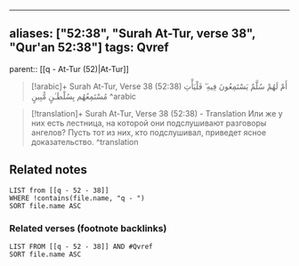 
---
aliases: ["52:38", "Surah At-Tur, verse 38", "Qur'an 52:38"]
tags: Qvref
---

parent:: [[q - At-Tur (52)|At-Tur]]

> [!arabic]+ Surah At-Tur, Verse 38 (52:38)
> <span class="quran-arabic">أَمْ لَهُمْ سُلَّمٌ يَسْتَمِعُونَ فِيهِ ۖ فَلْيَأْتِ مُسْتَمِعُهُم بِسُلْطَـٰنٍ مُّبِينٍ</span>
^arabic

> [!translation]+ Surah At-Tur, Verse 38 (52:38) - Translation
> Или же у них есть лестница, на которой они подслушивают разговоры ангелов? Пусть тот из них, кто подслушивал, приведет ясное доказательство.
^translation



## Related notes
```dataview
LIST from [[q - 52 - 38]]
WHERE !contains(file.name, "q - ")
SORT file.name ASC
```

### Related verses (footnote backlinks)
```dataview
LIST FROM [[q - 52 - 38]] AND #Qvref
SORT file.name ASC
```

